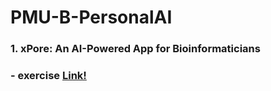 # PMU-B-PersonalAI
### 1. xPore: An AI-Powered App for Bioinformaticians
  ### - exercise [Link!](https://github.com/Thanatcha006/PMU-B-PersonalAI/commit/a33339016191df7ef60ae3a4328a7a53199999de)
